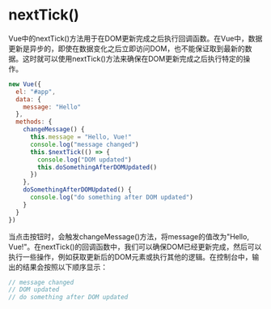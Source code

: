 # nextTick()

Vue中的nextTick()方法用于在DOM更新完成之后执行回调函数。在Vue中，数据更新是异步的，即使在数据变化之后立即访问DOM，也不能保证取到最新的数据。这时就可以使用nextTick()方法来确保在DOM更新完成之后执行特定的操作。

``` js
new Vue({
  el: "#app",
  data: {
    message: "Hello"
  },
  methods: {
    changeMessage() {
      this.message = "Hello, Vue!"
      console.log("message changed")
      this.$nextTick(() => {
        console.log("DOM updated")
        this.doSomethingAfterDOMUpdated()
      })
    },
    doSomethingAfterDOMUpdated() {
      console.log("do something after DOM updated")
    }
  }
})
```
当点击按钮时，会触发changeMessage()方法，将message的值改为"Hello, Vue!"。在nextTick()的回调函数中，我们可以确保DOM已经更新完成，然后可以执行一些操作，例如获取更新后的DOM元素或执行其他的逻辑。在控制台中，输出的结果会按照以下顺序显示：
``` js
// message changed
// DOM updated
// do something after DOM updated
```

